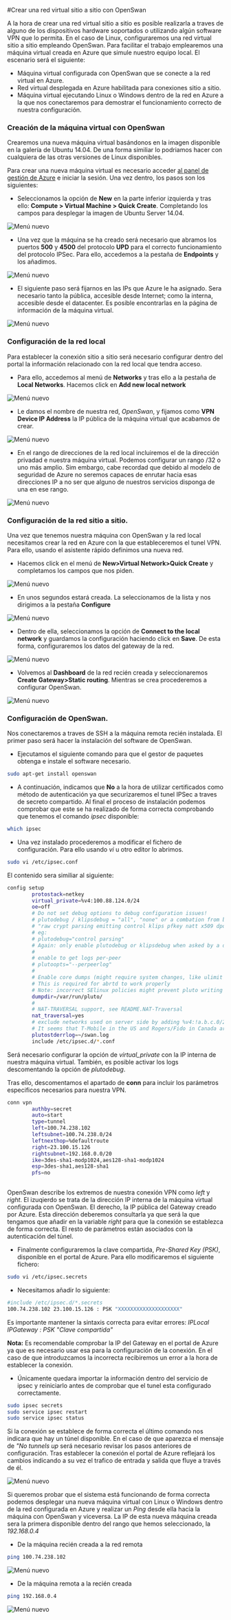 #Crear una red virtual sitio a sitio con OpenSwan

A la hora de crear una red virtual sitio a sitio es posible realizarla a traves de alguno de los dispositivos hardware soportados o utilizando algún software VPN que lo permita. En el caso de Linux, configuraremos una red virtual sitio a sitio empleando OpenSwan. Para facilitar el trabajo emplearemos una máquina virtual creada en Azure que simule nuestro equipo local. El escenario será el siguiente:

- Máquina virtual configurada con OpenSwan que se conecte a la red virtual en Azure.
- Red virtual desplegada en Azure habilitada para conexiones sitio a sitio.
- Máquina virtual ejecutando Linux o Windows dentro de la red en Azure a la que nos conectaremos para demostrar el funcionamiento correcto de nuestra configuración.

### Creación de la máquina virtual con OpenSwan

Crearemos una nueva máquina virtual basándonos en la imagen disponible en la galería de Ubuntu 14.04. De una forma similiar lo podriamos hacer con cualquiera de las otras versiones de Linux disponibles. 

Para crear una nueva máquina virtual es necesario acceder [al panel de gestión de Azure](http://manage.windowsazure.com "Panel de gestión de Azure") e iniciar la sesión. Una vez dentro, los pasos son los siguientes:

- Seleccionamos la opción de **New** en la parte inferior izquierda y tras ello: **Compute > Virtual Machine > Quick Create**. Completando los campos para desplegar la imagen de Ubuntu Server 14.04.

![Menú nuevo](images/networking-create-virtualNetwork-site2site-Step1.png)

- Una vez que la máquina se ha creado será necesario que abramos los puertos **500** y **4500** del protocolo **UPD** para el correcto funcionamiento del protocolo IPSec. Para ello, accedemos a la pestaña de **Endpoints** y los añadimos.

![Menú nuevo](images/networking-create-virtualNetwork-site2site-Step2.png)

- El siguiente paso será fijarnos en las IPs que Azure le ha asignado. Sera necesario tanto la pública, accesible desde Internet; como la interna, accesible desde el datacenter. Es posible encontrarlas en la página de información de la máquina virtual.
 
![Menú nuevo](images/networking-create-virtualNetwork-site2site-Step3.png)
 
### Configuración de la red local

Para establecer la conexión sitio a sitio será necesario configurar dentro del portal la información relacionado con la red local que tendra acceso. 

- Para ello, accedemos al menú de **Networks** y tras ello a la pestaña de **Local Networks**. Hacemos click en **Add new local network**

![Menú nuevo](images/networking-create-virtualNetwork-site2site-Step4.png)

- Le damos el nombre de nuestra red, *OpenSwan*, y fijamos como **VPN Device IP Address** la IP pública de la máquina virtual que acabamos de crear.

![Menú nuevo](images/networking-create-virtualNetwork-site2site-Step5.png)
  
- En el rango de direcciones de la red local incluiremos el de la dirección privadad e nuestra máquina virtual. Podemos configurar un rango /32 o uno más amplio. Sim embargo, cabe recordad que debido al modelo de seguridad de Azure no seremos capaces de enrutar hacia esas direcciones IP a no ser que alguno de nuestros servicios disponga de una en ese rango.  

![Menú nuevo](images/networking-create-virtualNetwork-site2site-Step6.png)


### Configuración de la red sitio a sitio.

Una vez que tenemos nuestra máquina con OpenSwan y la red local necesitamos crear la red en Azure con la que estableceremos el tunel VPN. Para ello, usando el asistente rápido definimos una nueva red.

- Hacemos click en el menú de **New>Virtual Network>Quick Create** y completamos los campos que nos piden. 

![Menú nuevo](images/networking-create-virtualNetwork-site2site-Step7.png)
 
- En unos segundos estará creada. La seleccionamos de la lista y nos dirigimos a la pestaña **Configure**

![Menú nuevo](images/networking-create-virtualNetwork-site2site-Step8.png)

- Dentro de ella, seleccionamos la opción de **Connect to the local network** y guardamos la configuración haciendo click en **Save**. De esta forma, configuraremos los datos del gateway de la red.

![Menú nuevo](images/networking-create-virtualNetwork-site2site-Step9.png)

- Volvemos al **Dashboard** de la red recién creada y seleccionaremos **Create Gateway>Static routing**. Mientras se crea procederemos a configurar OpenSwan.

![Menú nuevo](images/networking-create-virtualNetwork-site2site-Step10.png)

 
### Configuración de OpenSwan.

Nos conectaremos a traves de SSH a la máquina remota recién instalada. El primer paso será hacer la instalación del software de OpenSwan. 

- Ejecutamos el siguiente comando para que el gestor de paquetes obtenga e instale el software necesario.

```bash
sudo apt-get install openswan
```

- A continuación, indicamos que **No** a la hora de utilizar certificados como método de autenticación ya que securizaremos el tunel IPSec a traves de secreto compartido. Al final el proceso de instalación podemos comprobar que este se ha realizado de forma correcta comprobando que tenemos el comando *ipsec* disponible:

```bash
which ipsec
```

- Una vez instalado procederemos a modificar el fichero de configuración. Para ello usando *vi* u otro editor lo abrimos.

```bash
sudo vi /etc/ipsec.conf
```

El contenido sera similiar al siguiente:

```bash
config setup
        protostack=netkey
        virtual_private=%v4:100.88.124.0/24
        oe=off
        # Do not set debug options to debug configuration issues!
        # plutodebug / klipsdebug = "all", "none" or a combation from below:
        # "raw crypt parsing emitting control klips pfkey natt x509 dpd private"
        # eg:
        # plutodebug="control parsing"
        # Again: only enable plutodebug or klipsdebug when asked by a developer
        #
        # enable to get logs per-peer
        # plutoopts="--perpeerlog"
        #
        # Enable core dumps (might require system changes, like ulimit -C)
        # This is required for abrtd to work properly
        # Note: incorrect SElinux policies might prevent pluto writing the core
        dumpdir=/var/run/pluto/
        #
        # NAT-TRAVERSAL support, see README.NAT-Traversal
        nat_traversal=yes
        # exclude networks used on server side by adding %v4:!a.b.c.0/24
        # It seems that T-Mobile in the US and Rogers/Fido in Canada are
        plutostderrlog=~/swan.log
        include /etc/ipsec.d/*.conf
```

Será necesario configurar la opción de *virtual_private* con la IP interna de nuestra máquina virtual. También, es posible activar los logs descomentando la opción de *plutodebug*.

Tras ello, descomentamos el apartado de **conn** para incluir los parámetros especificos necesarios para nuestra VPN.

```bash
conn vpn
        authby=secret
        auto=start
        type=tunnel
        left=100.74.238.102
        leftsubnet=100.74.238.0/24
        leftnexthop=%defaultroute
        right=23.100.15.126
        rightsubnet=192.168.0.0/20
        ike=3des-sha1-modp1024,aes128-sha1-modp1024
        esp=3des-sha1,aes128-sha1
        pfs=no
 
```

OpenSwan describe los extremos de nuestra conexión VPN como *left* y *right*. El izuqierdo se trata de la dirección IP interna de la máquina virtual configurada con OpenSwan. El derecho, la IP pública del Gateway creado por Azure. Esta dirección deberemos consultarla ya que será la que tengamos que añadir en la variable *right* para que la conexión se establezca de forma correcta. El resto de parámetros están asociados con la autenticación del túnel.

- Finalmente configuraremos la clave compartida, *Pre-Shared Key (PSK)*, disponible en el portal de Azure. Para ello modificaremos el siguiente fichero:

```bash
sudo vi /etc/ipsec.secrets
```

- Necesitamos añadir lo siguiente:
    
```bash
#include /etc/ipsec.d/*.secrets
100.74.238.102 23.100.15.126 : PSK "XXXXXXXXXXXXXXXXXXXX"
```
   Es importante mantener la sintaxis correcta para evitar errores: *IPLocal IPGateway : PSK "Clave compartida"*
   
**Nota:** Es recomendable comprobar la IP del Gateway en el portal de Azure ya que es necesario usar esa para la configuración de la conexión. En el caso de que introduzcamos la incorrecta recibiremos un error a la hora de establecer la conexión.
 
- Únicamente quedara importar la información dentro del servicio de ipsec y reiniciarlo antes de comprobar que el tunel esta configurado correctamente.

```bash
sudo ipsec secrets
sudo service ipsec restart 
sudo service ipsec status
```

Si la conexión se establece de forma correcta el último comando nos indicara que hay un túnel disponible. En el caso de que aparezca el mensaje de *"No tunnels up* será necesario revisar los pasos anteriores de configuración. Tras establecer la conexión el portal de Azure reflejará los cambios indicando a su vez el trafico de entrada y salida que fluye a través de él.

 ![Menú nuevo](images/networking-create-virtualNetwork-site2site-Step11.png)
 
Si queremos probar que el sistema está funcionando de forma correcta podemos desplegar una nueva máquina virtual con Linux o Windows dentro de la red configurada en Azure y realizar un *Ping* desde ella hacia la máquina con OpenSwan y viceversa. La IP de esta nueva máquina creada sera la primera disponible dentro del rango que hemos seleccionado, la *192.168.0.4*

- De la máquina recién creada a la red remota

```bash
ping 100.74.238.102
```
 ![Menú nuevo](images/networking-create-virtualNetwork-site2site-Step12.png)
- De la máquina remota a la recién creada

```bash
ping 192.168.0.4
```
 ![Menú nuevo](images/networking-create-virtualNetwork-site2site-Step13.png)

